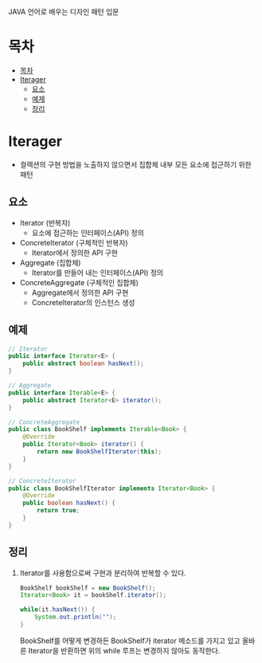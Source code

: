 JAVA 언어로 배우는 디자인 패턴 입문
# 목차
- [목차](#목차)
- [Iterager](#Iterager)
    - [요소](#요소)
    - [예제](#예제)
    - [정리](#정리)


# Iterager
* 컬렉션의 구현 방법을 노출하지 않으면서 집합체 내부 모든 요소에 접근하기 위한 패턴

## 요소
* Iterator (반복자)
    * 요소에 접근하는 인터페이스(API) 정의
* Concretelterator (구체적인 반복자)
    * Iterator에서 정의한 API 구현
* Aggregate (집합체)
    * Iterator를 만들어 내는 인터페이스(API) 정의
* ConcreteAggregate (구체적인 집합체)
    * Aggregate에서 정의한 API 구현
    * ConcreteIterator의 인스턴스 생성

## 예제
```java
// Iterator
public interface Iterator<E> {
    public abstract boolean hasNext();
}

// Aggregate
public interface Iterable<E> {
    public abstract Iterator<E> iterator();
}

// ConcreteAggregate
public class BookShelf implements Iterable<Book> {
    @Override
    public Iterator<Book> iterator() {
        return new BookShelfIterator(this);
    }
}

// ConcreteIterator
public class BookShelfIterator implements Iterator<Book> {
    @Override
    public boolean hasNext() {
        return true;
    }
}
```

## 정리
1. Iterator를 사용함으로써 구현과 분리하여 반복할 수 있다.
    ```java
    BookShelf bookShelf = new BookShelf();
    Iterator<Book> it = bookShelf.iterator();

    while(it.hasNext()) {
        System.out.println("");
    }
    ```
    BookShelf를 어떻게 변경하든 BookShelf가 iterator 메소드를 가지고 있고 올바른 Iterator<Book>을 반환하면 위의 while 루프는 변경하지 않아도 동작한다.